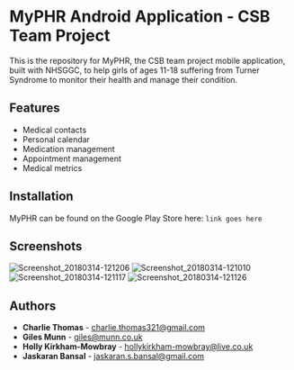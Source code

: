 # MyPHR Android Application - CSB Team Project
This is the repository for MyPHR, the CSB team project mobile application, built with NHSGGC, to help girls of ages 11-18 suffering from Turner Syndrome to monitor their health and manage their condition.

## Features
* Medical contacts
* Personal calendar
* Medication management
* Appointment management
* Medical metrics

## Installation
MyPHR can be found on the Google Play Store here: 
``` link goes here ```

## Screenshots
![Screenshot_20180314-121206](/uploads/9981948cd4f134af272342a9b4c0b530/Screenshot_20180314-121206.jpg)
![Screenshot_20180314-121010](/uploads/5ed28d7c5c8736f3abf0779462f76c75/Screenshot_20180314-121010.jpg)
![Screenshot_20180314-121117](/uploads/c93c415b1e867c4de865b1079be1f8cf/Screenshot_20180314-121117.jpg)
![Screenshot_20180314-121126](/uploads/6a6a385221562cd568b0ba41f8f3d1d8/Screenshot_20180314-121126.jpg)

## Authors
* **Charlie Thomas** - charlie.thomas321@gmail.com
* **Giles Munn** - giles@munn.co.uk
* **Holly Kirkham-Mowbray** - hollykirkham-mowbray@live.co.uk
* **Jaskaran Bansal** - jaskaran.s.bansal@gmail.com


